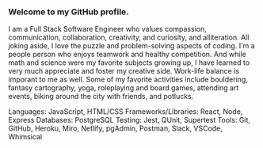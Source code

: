 ### Welcome to my GitHub profile.

I am a Full Stack Software Engineer who values compassion, communication, collaboration, creativity, and curiosity, and alliteration. All joking aside, I love the puzzle and problem-solving aspects of coding. I'm a people person who enjoys teamwork and healthy competition. And while math and science were my favorite subjects growing up, I have learned to very much appreciate and foster my creative side. Work-life balance is imporant to me as well. Some of my favorite activities include bouldering, fantasy cartography, yoga, roleplaying and board games, attending art events, biking around the city with friends, and potlucks.

Languages: JavaScript, HTML/CSS
Frameworks/Libraries: React, Node, Express
Databases: PostgreSQL
Testing: Jest, QUnit, Supertest
Tools: Git, GitHub, Heroku, Miro, Netlify, pgAdmin, Postman, Slack, VSCode, Whimsical

<!--
**franco-ortega/franco-ortega** is a ✨ _special_ ✨ repository because its `README.md` (this file) appears on your GitHub profile.

Here are some ideas to get you started:

- 🔭 I’m currently working on ...
- 🌱 I’m currently learning ...
- 👯 I’m looking to collaborate on ...
- 🤔 I’m looking for help with ...
- 💬 Ask me about ...
- 📫 How to reach me: ...
- 😄 Pronouns: ...
- ⚡ Fun fact: ...
-->

